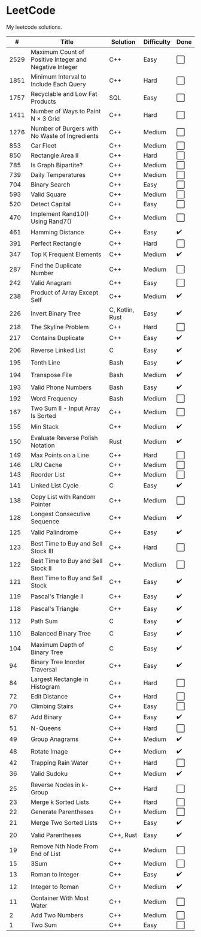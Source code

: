 # LeetCode
My leetcode solutions.

| # | Title | Solution | Difficulty | Done |
|---| ----- | -------- | ---------- | ---- |
|2529| Maximum Count of Positive Integer and Negative Integer | C++ | Easy | ⬜ |
|1851| Minimum Interval to Include Each Query | C++ | Hard | ⬜ |
|1757| Recyclable and Low Fat Products | SQL | Easy | ⬜ |
|1411| Number of Ways to Paint N × 3 Grid | C++ | Hard | ⬜ |
|1276| Number of Burgers with No Waste of Ingredients | C++ | Medium | ⬜ |
|853| Car Fleet | C++ | Medium | ⬜ |
|850| Rectangle Area II | C++ | Hard | ⬜ |
|785| Is Graph Bipartite? | C++ | Medium | ⬜ |
|739| Daily Temperatures | C++ | Medium | ⬜ |
|704| Binary Search | C++ | Easy | ⬜ |
|593| Valid Square | C++ | Medium | ⬜ |
|520| Detect Capital | C++ | Easy | ⬜ |
|470| Implement Rand10() Using Rand7() | C++ | Medium | ⬜ |
|461| Hamming Distance | C++ | Easy | ✔️ |
|391| Perfect Rectangle | C++ | Hard | ⬜ |
|347| Top K Frequent Elements | C++ | Medium | ✔️ |
|287| Find the Duplicate Number | C++ | Medium | ⬜ |
|242| Valid Anagram | C++ | Easy | ⬜ |
|238| Product of Array Except Self | C++ | Medium | ✔️ |
|226| Invert Binary Tree | C, Kotlin, Rust | Easy | ✔️ |
|218| The Skyline Problem | C++ | Hard | ⬜ |
|217| Contains Duplicate | C++ | Easy | ✔️ |
|206| Reverse Linked List | C | Easy | ✔️ |
|195| Tenth Line | Bash | Easy | ✔️ |
|194| Transpose File | Bash | Medium | ✔️ |
|193| Valid Phone Numbers | Bash | Easy | ✔️ |
|192| Word Frequency | Bash | Medium | ⬜ |
|167| Two Sum II - Input Array Is Sorted | C++ | Medium | ⬜ |
|155| Min Stack | C++ | Medium | ✔️ |
|150| Evaluate Reverse Polish Notation | Rust | Medium | ✔️ |
|149| Max Points on a Line | C++ | Hard | ⬜ |
|146| LRU Cache | C++ | Medium | ⬜ |
|143| Reorder List | C++ | Medium | ⬜ |
|141| Linked List Cycle | C | Easy | ✔️ |
|138| Copy List with Random Pointer | C++ | Medium | ⬜ |
|128| Longest Consecutive Sequence | C++ | Medium | ✔️ |
|125| Valid Palindrome | C++ | Easy | ✔️ |
|123| Best Time to Buy and Sell Stock III | C++ | Hard | ⬜ |
|122| Best Time to Buy and Sell Stock II | C++ | Medium | ⬜ |
|121| Best Time to Buy and Sell Stock | C++ | Easy | ✔️ |
|119| Pascal's Triangle II | C++ | Easy | ✔️ |
|118| Pascal's Triangle | C++ | Easy | ✔️ |
|112| Path Sum | C | Easy | ✔️ |
|110| Balanced Binary Tree | C | Easy | ✔️ |
|104| Maximum Depth of Binary Tree | C | Easy | ✔️ |
|94| Binary Tree Inorder Traversal | C++ | Easy | ✔️ |
|84| Largest Rectangle in Histogram | C++ | Hard | ⬜ |
|72| Edit Distance | C++ | Hard | ⬜ |
|70| Climbing Stairs | C++ | Easy | ⬜ |
|67| Add Binary | C++ | Easy | ✔️ |
|51| N-Queens | C++ | Hard | ⬜ |
|49| Group Anagrams | C++ | Medium | ✔️ |
|48| Rotate Image | C++ | Medium | ✔️ |
|42| Trapping Rain Water | C++ | Hard | ⬜ |
|36| Valid Sudoku | C++ | Medium | ✔️ |
|25| Reverse Nodes in k-Group | C++ | Hard | ⬜ |
|23| Merge k Sorted Lists | C++ | Hard | ⬜ |
|22| Generate Parentheses | C++ | Medium | ⬜ |
|21| Merge Two Sorted Lists | C++ | Easy | ✔️ |
|20| Valid Parentheses | C++, Rust | Easy | ✔️ |
|19| Remove Nth Node From End of List | C++ | Medium | ⬜ |
|15| 3Sum | C++ | Medium | ⬜ |
|13| Roman to Integer | C++ | Easy | ✔️ |
|12| Integer to Roman | C++ | Medium | ✔️ |
|11| Container With Most Water | C++ | Medium | ⬜ |
|2| Add Two Numbers | C++ | Medium | ⬜ |
|1| Two Sum | C++ | Easy | ⬜ |